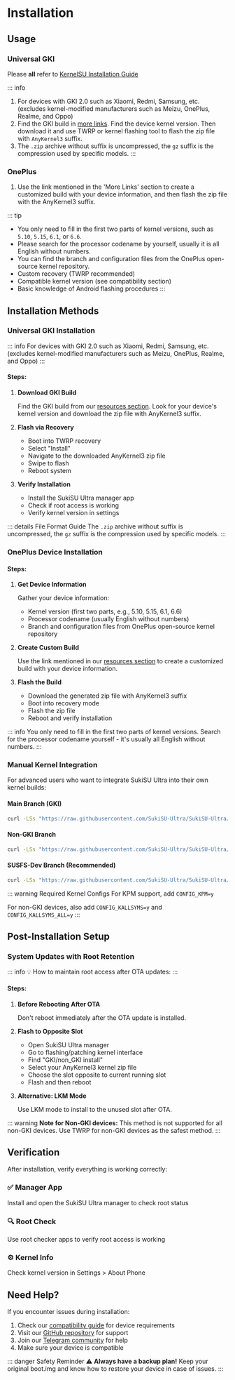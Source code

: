 # Installation

## Usage

### Universal GKI

Please **all** refer to [KernelSU Installation Guide](https://kernelsu.org/zh_CN/guide/installation.html)

::: info
1. For devices with GKI 2.0 such as Xiaomi, Redmi, Samsung, etc. (excludes kernel-modified manufacturers such as Meizu, OnePlus, Realme, and Oppo)
2. Find the GKI build in [more links](./links). Find the device kernel version. Then download it and use TWRP or kernel flashing tool to flash the zip file with `AnyKernel3` suffix.
3. The `.zip` archive without suffix is uncompressed, the `gz` suffix is the compression used by specific models.
:::

### OnePlus

1. Use the link mentioned in the 'More Links' section to create a customized build with your device information, and then flash the zip file with the AnyKernel3 suffix.

::: tip
- You only need to fill in the first two parts of kernel versions, such as `5.10`, `5.15`, `6.1`, or `6.6`.
- Please search for the processor codename by yourself, usually it is all English without numbers.
- You can find the branch and configuration files from the OnePlus open-source kernel repository.
- Custom recovery (TWRP recommended)
- Compatible kernel version (see compatibility section)
- Basic knowledge of Android flashing procedures
:::

## Installation Methods

### Universal GKI Installation

::: info
For devices with GKI 2.0 such as Xiaomi, Redmi, Samsung, etc. (excludes kernel-modified manufacturers such as Meizu, OnePlus, Realme, and Oppo)
:::

#### Steps:

1. **Download GKI Build**
   
   Find the GKI build from our [resources section](./links). Look for your device's kernel version and download the zip file with AnyKernel3 suffix.

2. **Flash via Recovery**
   
   - Boot into TWRP recovery
   - Select "Install" 
   - Navigate to the downloaded AnyKernel3 zip file
   - Swipe to flash
   - Reboot system

3. **Verify Installation**
   
   - Install the SukiSU Ultra manager app
   - Check if root access is working
   - Verify kernel version in settings

::: details File Format Guide
The `.zip` archive without suffix is uncompressed, the `gz` suffix is the compression used by specific models.
:::

### OnePlus Device Installation

#### Steps:

1. **Get Device Information**
   
   Gather your device information:
   - Kernel version (first two parts, e.g., 5.10, 5.15, 6.1, 6.6)
   - Processor codename (usually English without numbers)
   - Branch and configuration files from OnePlus open-source kernel repository

2. **Create Custom Build**
   
   Use the link mentioned in our [resources section](./links) to create a customized build with your device information.

3. **Flash the Build**
   
   - Download the generated zip file with AnyKernel3 suffix
   - Boot into recovery mode
   - Flash the zip file
   - Reboot and verify installation

::: info
You only need to fill in the first two parts of kernel versions. Search for the processor codename yourself - it's usually all English without numbers.
:::

### Manual Kernel Integration

For advanced users who want to integrate SukiSU Ultra into their own kernel builds:

#### Main Branch (GKI)
```bash
curl -LSs "https://raw.githubusercontent.com/SukiSU-Ultra/SukiSU-Ultra/main/kernel/setup.sh" | bash -s main
```

#### Non-GKI Branch
```bash
curl -LSs "https://raw.githubusercontent.com/SukiSU-Ultra/SukiSU-Ultra/main/kernel/setup.sh" | bash -s nongki
```

#### SUSFS-Dev Branch (Recommended)
```bash
curl -LSs "https://raw.githubusercontent.com/SukiSU-Ultra/SukiSU-Ultra/main/kernel/setup.sh" | bash -s susfs-main
```

::: warning Required Kernel Configs
For KPM support, add `CONFIG_KPM=y`

For non-GKI devices, also add `CONFIG_KALLSYMS=y` and `CONFIG_KALLSYMS_ALL=y`
:::

## Post-Installation Setup

### System Updates with Root Retention

::: info 💡
How to maintain root access after OTA updates:
:::

#### Steps:

1. **Before Rebooting After OTA**

   Don't reboot immediately after the OTA update is installed.

2. **Flash to Opposite Slot**

   - Open SukiSU Ultra manager
   - Go to flashing/patching kernel interface
   - Find "GKI/non_GKI install"
   - Select your AnyKernel3 kernel zip file
   - Choose the slot opposite to current running slot
   - Flash and then reboot

3. **Alternative: LKM Mode**

   Use LKM mode to install to the unused slot after OTA.

::: warning
**Note for Non-GKI devices:** This method is not supported for all non-GKI devices. Use TWRP for non-GKI devices as the safest method.
:::

## Verification

After installation, verify everything is working correctly:

### ✅ Manager App
Install and open the SukiSU Ultra manager to check root status

### 🔍 Root Check
Use root checker apps to verify root access is working

### ⚙️ Kernel Info
Check kernel version in Settings > About Phone

## Need Help?

If you encounter issues during installation:

1. Check our [compatibility guide](./compatibility) for device requirements
2. Visit our [GitHub repository](https://github.com/sukisu-ultra/sukisu-ultra) for support
3. Join our [Telegram community](https://t.me/sukiksu) for help
4. Make sure your device is compatible

::: danger Safety Reminder
⚠️ **Always have a backup plan!** Keep your original boot.img and know how to restore your device in case of issues.
:::

